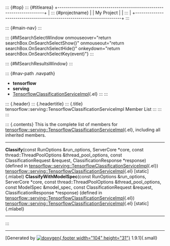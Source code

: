 ::: {#top}
::: {#titlearea}
+-----------------------------------------------------------------------+
| ::: {#projectname}                                                    |
| My Project                                                            |
| :::                                                                   |
+-----------------------------------------------------------------------+
:::

::: {#main-nav}
:::

::: {#MSearchSelectWindow onmouseover="return searchBox.OnSearchSelectShow()" onmouseout="return searchBox.OnSearchSelectHide()" onkeydown="return searchBox.OnSearchSelectKey(event)"}
:::

::: {#MSearchResultsWindow}
:::

::: {#nav-path .navpath}
-   **tensorflow**
-   **serving**
-   [TensorflowClassificationServiceImpl](classtensorflow_1_1serving_1_1TensorflowClassificationServiceImpl.html){.el}
:::
:::

::: {.header}
::: {.headertitle}
::: {.title}
tensorflow::serving::TensorflowClassificationServiceImpl Member List
:::
:::
:::

::: {.contents}
This is the complete list of members for
[tensorflow::serving::TensorflowClassificationServiceImpl](classtensorflow_1_1serving_1_1TensorflowClassificationServiceImpl.html){.el},
including all inherited members.

  -------------------------------------------------------------------------------------------------------------------------------------------------------------------------------------------------------------------------------------------------------------------------------------------------------------------------------------------------------------------------------------------------- ----------------------------------------------------------------------------------------------------------------------------------------- -------------------
  **Classify**(const RunOptions &run\_options, ServerCore \*core, const thread::ThreadPoolOptions &thread\_pool\_options, const ClassificationRequest &request, ClassificationResponse \*response) (defined in [tensorflow::serving::TensorflowClassificationServiceImpl](classtensorflow_1_1serving_1_1TensorflowClassificationServiceImpl.html){.el})                                              [tensorflow::serving::TensorflowClassificationServiceImpl](classtensorflow_1_1serving_1_1TensorflowClassificationServiceImpl.html){.el}   [static]{.mlabel}
  **ClassifyWithModelSpec**(const RunOptions &run\_options, ServerCore \*core, const thread::ThreadPoolOptions &thread\_pool\_options, const ModelSpec &model\_spec, const ClassificationRequest &request, ClassificationResponse \*response) (defined in [tensorflow::serving::TensorflowClassificationServiceImpl](classtensorflow_1_1serving_1_1TensorflowClassificationServiceImpl.html){.el})   [tensorflow::serving::TensorflowClassificationServiceImpl](classtensorflow_1_1serving_1_1TensorflowClassificationServiceImpl.html){.el}   [static]{.mlabel}
  -------------------------------------------------------------------------------------------------------------------------------------------------------------------------------------------------------------------------------------------------------------------------------------------------------------------------------------------------------------------------------------------------- ----------------------------------------------------------------------------------------------------------------------------------------- -------------------
:::

------------------------------------------------------------------------

[Generated by [![doxygen](doxygen.svg){.footer width="104"
height="31"}](https://www.doxygen.org/index.html) 1.9.1]{.small}
